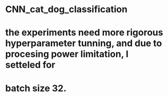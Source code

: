 # CNN_cat_dog_classification
# the experiments need more rigorous hyperparameter tunning, and due to procesing power limitation, I setteled for 
# batch size 32.
